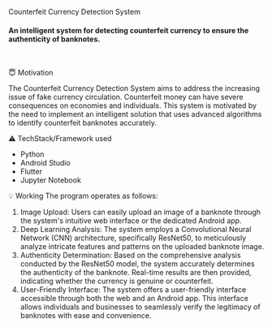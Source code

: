 Counterfeit Currency Detection System

<h4>An intelligent system for detecting counterfeit currency to ensure the authenticity of banknotes.</h4>
</div>
<br>

:innocent: Motivation

The Counterfeit Currency Detection System aims to address the increasing issue of fake currency circulation. Counterfeit money can have severe consequences on economies and individuals.
This system is motivated by the need to implement an intelligent solution that uses advanced algorithms to identify counterfeit banknotes accurately.

:warning: TechStack/Framework used

* Python
* Android Studio
* Flutter
* Jupyter Notebook

:bulb: Working
The program operates as follows:

1. Image Upload: Users can easily upload an image of a banknote through the system's intuitive web interface or the dedicated Android app.
2. Deep Learning Analysis: The system employs a Convolutional Neural Network (CNN) architecture, specifically ResNet50, to meticulously analyze intricate features and patterns on the uploaded banknote image.
3. Authenticity Determination: Based on the comprehensive analysis conducted by the ResNet50 model, the system accurately determines the authenticity of the banknote. Real-time results are then provided, indicating whether the currency is genuine or counterfeit.
4. User-Friendly Interface: The system offers a user-friendly interface accessible through both the web and an Android app. This interface allows individuals and businesses to seamlessly verify the legitimacy of banknotes with ease and convenience.
